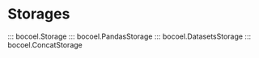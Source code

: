 # Storages

::: bocoel.Storage
::: bocoel.PandasStorage
::: bocoel.DatasetsStorage
::: bocoel.ConcatStorage
